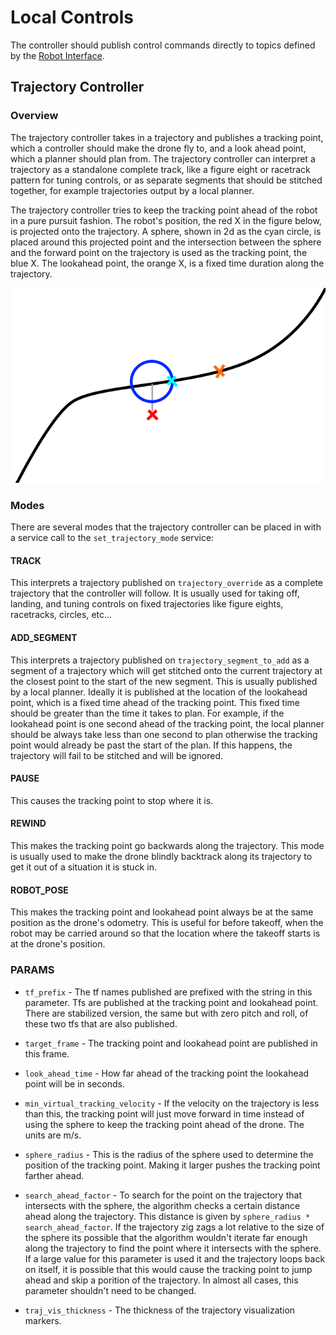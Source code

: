 # Local Controls

The controller should publish control commands directly to topics defined by the [Robot Interface](../0_interface/robot_interface.md).

## Trajectory Controller

### Overview

The trajectory controller takes in a trajectory and publishes a tracking point, which a controller should make the drone fly to, and a look ahead point, which a planner should plan from. The trajectory controller can interpret a trajectory as a standalone complete track, like a figure eight or racetrack pattern for tuning controls, or as separate segments that should be stitched together, for example trajectories output by a local planner.

The trajectory controller tries to keep the tracking point ahead of the robot in a pure pursuit fashion. The robot's position, the red X in the figure below, is projected onto the trajectory. A sphere, shown in 2d as the cyan circle, is placed around this projected point and the intersection between the sphere and the forward point on the trajectory is used as the tracking point, the blue X. The lookahead point, the orange X, is a fixed time duration along the trajectory.

![Trajectory Controller](trajectory_controller.png)

### Modes

There are several modes that the trajectory controller can be placed in with a service call to the `set_trajectory_mode` service:

#### TRACK

This interprets a trajectory published on `trajectory_override` as a complete trajectory that the controller will follow. It is usually used for taking off, landing, and tuning controls on fixed trajectories like figure eights, racetracks, circles, etc...

#### ADD_SEGMENT

This interprets a trajectory published on `trajectory_segment_to_add` as a segment of a trajectory which will get stitched onto the current trajectory at the closest point to the start of the new segment. This is usually published by a local planner. Ideally it is published at the location of the lookahead point, which is a fixed time ahead of the tracking point. This fixed time should be greater than the time it takes to plan. For example, if the lookahead point is one second ahead of the tracking point, the local planner should be always take less than one second to plan otherwise the tracking point would already be past the start of the plan. If this happens, the trajectory will fail to be stitched and will be ignored.

#### PAUSE

This causes the tracking point to stop where it is.

#### REWIND

This makes the tracking point go backwards along the trajectory. This mode is usually used to make the drone blindly backtrack along its trajectory to get it out of a situation it is stuck in.

#### ROBOT_POSE

This makes the tracking point and lookahead point always be at the same position as the drone's odometry. This is useful for before takeoff, when the robot may be carried around so that the location where the takeoff starts is at the drone's position.

### PARAMS

- `tf_prefix` - The tf names published are prefixed with the string in this parameter. Tfs are published at the tracking point and lookahead point. There are stabilized version, the same but with zero pitch and roll, of these two tfs that are also published.

- `target_frame` - The tracking point and lookahead point are published in this frame.

- `look_ahead_time` - How far ahead of the tracking point the lookahead point will be in seconds.

- `min_virtual_tracking_velocity` - If the velocity on the trajectory is less than this, the tracking point will just move forward in time instead of using the sphere to keep the tracking point ahead of the drone. The units are m/s.

- `sphere_radius` - This is the radius of the sphere used to determine the position of the tracking point. Making it larger pushes the tracking point farther ahead.

- `search_ahead_factor` - To search for the point on the trajectory that intersects with the sphere, the algorithm checks a certain distance ahead along the trajectory. This distance is given by `sphere_radius * search_ahead_factor`. If the trajectory zig zags a lot relative to the size of the sphere its possible that the algorithm wouldn't iterate far enough along the trajectory to find the point where it intersects with the sphere. If a large value for this parameter is used it and the trajectory loops back on itself, it is possible that this would cause the tracking point to jump ahead and skip a porition of the trajectory. In almost all cases, this parameter shouldn't need to be changed.

- `traj_vis_thickness` - The thickness of the trajectory visualization markers.
